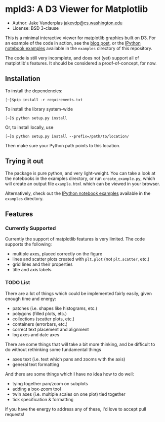 mpld3: A D3 Viewer for Matplotlib
=================================

- Author: Jake Vanderplas <jakevdp@cs.washington.edu>
- License: BSD 3-clause

This is a minimal interactive viewer for matplotlib graphics built on D3.
For an example of the code in action, see the [blog post](http://jakevdp.github.io/blog/2013/12/19/a-d3-viewer-for-matplotlib/), or the
[IPython notebook examples](http://nbviewer.ipython.org/github/jakevdp/mpld3/tree/master/examples/)
available in the ``examples`` directory of this repository.

The code is still very incomplete, and does not (yet) support all of
matplotlib's features.  It should be considered a proof-of-concept, for now.

Installation
------------
To install the dependencies:

    [~]$pip install -r requirements.txt

To install the library system-wide

    [~]$ python setup.py install

Or, to install locally, use

    [~]$ python setup.py install --prefix=/path/to/location/

Then make sure your Python path points to this location.

Trying it out
-------------
The package is pure python, and very light-weight.  You can take a look at
the notebooks in the examples directory, or run ``create_example.py``, which
will create an output file ``example.html`` which can be viewed in your
browser.

Alternatively, check out the
[IPython notebook examples](http://nbviewer.ipython.org/github/jakevdp/mpld3/tree/master/examples/)
available in the ``examples`` directory.

Features
--------
### Currently Supported

Currently the support of matplotlib features is very limited.  The code
supports the following:

- multiple axes, placed correctly on the figure
- lines and scatter plots created with ``plt.plot`` (not ``plt.scatter``, etc.)
- grid lines and their properties
- title and axis labels

### TODO List

There are a lot of things which could be implemented fairly easily, given
enough time and energy:

- patches (i.e. shapes like histograms, etc.)
- polygons (filled plots, etc.)
- collections (scatter plots, etc.)
- containers (errorbars, etc.)
- correct text placement and alignment
- log axes and date axes

There are some things that will take a bit more thinking, and be difficult
to do without rethinking some fundamental things

- axes text (i.e. text which pans and zooms with the axis)
- general text formatting

And there are some things which I have no idea how to do well:

- tying together pan/zoom on subplots
- adding a box-zoom tool
- twin axes (i.e. multiple scales on one plot) tied together
- tick specification & formatting

If you have the energy to address any of these, I'd love to accept pull
requests!
